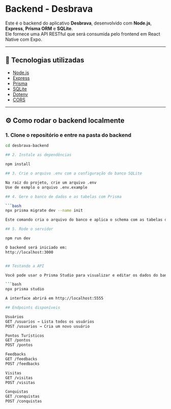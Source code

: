 # Backend - Desbrava

Este é o backend do aplicativo **Desbrava**, desenvolvido com **Node.js**, **Express**, **Prisma ORM** e **SQLite**.  
Ele fornece uma API RESTful que será consumida pelo frontend em React Native com Expo.

---

## 🚀 Tecnologias utilizadas

- [Node.js](https://nodejs.org/)
- [Express](https://expressjs.com/)
- [Prisma](https://www.prisma.io/)
- [SQLite](https://www.sqlite.org/index.html)
- [Dotenv](https://www.npmjs.com/package/dotenv)
- [CORS](https://www.npmjs.com/package/cors)

---

## ⚙️ Como rodar o backend localmente

### 1. Clone o repositório e entre na pasta do backend

```bash
cd desbrava-backend

## 2. Instale as dependências

npm install

## 3. Crie o arquivo .env com a configuração do banco SQLite

Na raiz do projeto, crie um arquivo .env
Use de exmplo o arquivo .env.example

## 4. Gere o banco de dados e as tabelas com Prisma

```bash
npx prisma migrate dev --name init

Este comando cria o arquivo do banco e aplica o schema com as tabelas do projeto.

## 5. Rode o servidor

npm run dev

O backend será iniciado em:
http://localhost:3000


## Testando a API

Você pode usar o Prisma Studio para visualizar e editar os dados do banco de forma visual:

```bash
npx prisma studio

A interface abrirá em http://localhost:5555

## Endpoints disponíveis

Usuários
GET /usuarios → Lista todos os usuários
POST /usuarios → Cria um novo usuário

Pontos Turísticos
GET /pontos
POST /pontos

Feedbacks
GET /feedbacks
POST /feedbacks

Visitas
GET /visitas
POST /visitas

Conquistas
GET /conquistas
POST /conquistas